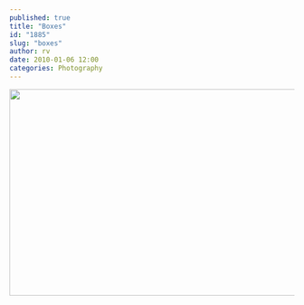 ```yaml
---
published: true
title: "Boxes"
id: "1885"
slug: "boxes"
author: rv
date: 2010-01-06 12:00
categories: Photography
---
```

<a href="https://s3.amazonaws.com/cfwblog/uploads/2010/01/boxes_sml.jpg"><img class="aligncenter size-full wp-image-1887" title="Boxes_sml" src="https://s3.amazonaws.com/cfwblog/uploads/2010/01/boxes_sml.jpg" alt="" width="800" height="365" /></a>
